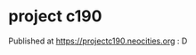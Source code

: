 # project c190
Published at <a href="https://projectc190.neocities.org" target="_blank">https://projectc190.neocities.org</a> : D
